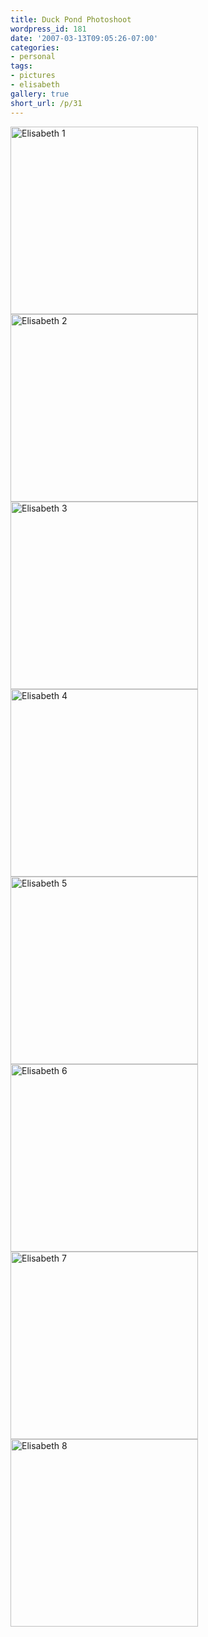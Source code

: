 ```yaml
---
title: Duck Pond Photoshoot
wordpress_id: 181
date: '2007-03-13T09:05:26-07:00'
categories:
- personal
tags:
- pictures
- elisabeth
gallery: true
short_url: /p/31
---
```


<div class="gallery">
  <a href="DSC_3755.jpg"><img src="DSC_3755.jpg" alt="Elisabeth 1" width="300"></a>
  <a href="DSC_3904.jpg"><img src="DSC_3904.jpg" alt="Elisabeth 2" width="300"></a>
  <a href="DSC_3932.jpg"><img src="DSC_3932.jpg" alt="Elisabeth 3" width="300"></a>
  <a href="DSC_3937.jpg"><img src="DSC_3937.jpg" alt="Elisabeth 4" width="300"></a>
  <a href="DSC_3975.jpg"><img src="DSC_3975.jpg" alt="Elisabeth 5" width="300"></a>
  <a href="DSC_4005.jpg"><img src="DSC_4005.jpg" alt="Elisabeth 6" width="300"></a>
  <a href="DSC_4048.jpg"><img src="DSC_4048.jpg" alt="Elisabeth 7" width="300"></a>
  <a href="DSC_4078.jpg"><img src="DSC_4078.jpg" alt="Elisabeth 8" width="300"></a>
</div>
